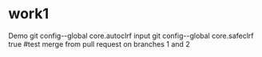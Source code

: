 # work1
Demo
git config--global core.autoclrf input
git config--global core.safeclrf true
#test merge from pull request on branches 1 and 2
